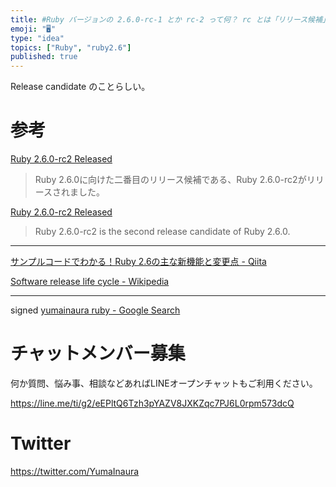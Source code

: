 ```yaml
---
title: #Ruby バージョンの 2.6.0-rc-1 とか rc-2 って何？ rc とは「リリース候補」という意味らしい。
emoji: "🖥"
type: "idea"
topics: ["Ruby", "ruby2.6"]
published: true
---
```


Release candidate のことらしい。

# 参考

[Ruby 2.6.0-rc2 Released](https://www.ruby-lang.org/ja/news/2018/12/15/ruby-2-6-0-rc2-released/)

>Ruby 2.6.0に向けた二番目のリリース候補である、Ruby 2.6.0-rc2がリリースされました。

[Ruby 2.6.0-rc2 Released](https://www.ruby-lang.org/en/news/2018/12/15/ruby-2-6-0-rc2-released/)

>Ruby 2.6.0-rc2 is the second release candidate of Ruby 2.6.0.

---


[サンプルコードでわかる！Ruby 2.6の主な新機能と変更点 - Qiita](https://qiita.com/jnchito/items/ce11cb7fccdf4b66af24)

[Software release life cycle - Wikipedia](https://en.wikipedia.org/wiki/Software_release_life_cycle#Release_candidate)

---

signed [yumainaura ruby - Google Search](https://www.google.com/search?q=yumainaura+ruby&oq=yumainaura+ruby&aqs=chrome..69i57j69i60l3.2384j0j7&sourceid=chrome&ie=UTF-8)








<!-- Update From Qiita API -->

# チャットメンバー募集


何か質問、悩み事、相談などあればLINEオープンチャットもご利用ください。

https://line.me/ti/g2/eEPltQ6Tzh3pYAZV8JXKZqc7PJ6L0rpm573dcQ





# Twitter


https://twitter.com/YumaInaura


<!-- Update From Qiita API -->


